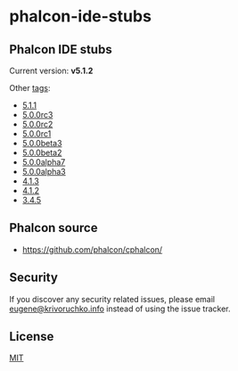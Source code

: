 # phalcon-ide-stubs

## Phalcon IDE stubs

Current version: **v5.1.2**

Other [tags](https://github.com/FlexIDK/phalcon-ide-stubs/tags):

- [5.1.1](https://github.com/FlexIDK/phalcon-ide-stubs/tree/5.1.1)
- [5.0.0rc3](https://github.com/FlexIDK/phalcon-ide-stubs/tree/5.0.0rc3)
- [5.0.0rc2](https://github.com/FlexIDK/phalcon-ide-stubs/tree/5.0.0rc2)
- [5.0.0rc1](https://github.com/FlexIDK/phalcon-ide-stubs/tree/5.0.0rc1)
- [5.0.0beta3](https://github.com/FlexIDK/phalcon-ide-stubs/releases/tag/5.0.0beta3)
- [5.0.0beta2](https://github.com/FlexIDK/phalcon-ide-stubs/releases/tag/5.0.0beta2)
- [5.0.0alpha7](https://github.com/FlexIDK/phalcon-ide-stubs/releases/tag/5.0.0alpha7)
- [5.0.0alpha3](https://github.com/FlexIDK/phalcon-ide-stubs/tree/5.0.0alpha3)
- [4.1.3](https://github.com/FlexIDK/phalcon-ide-stubs/tree/4.1.3)
- [4.1.2](https://github.com/FlexIDK/phalcon-ide-stubs/tree/4.1.2)
- [3.4.5](https://github.com/FlexIDK/phalcon-ide-stubs/tree/3.4.5)

## Phalcon source

- https://github.com/phalcon/cphalcon/

## Security

If you discover any security related issues, please email eugene@krivoruchko.info instead of using the issue tracker.

## License

[MIT](https://github.com/FlexIDK/phalcon-ide-stubs/blob/master/LICENSE)
